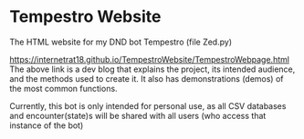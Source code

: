 # Tempestro Website
The HTML website for my DND bot Tempestro (file Zed.py)

https://internetrat18.github.io/TempestroWebsite/TempestroWebpage.html
The above link is a dev blog that explains the project, its intended audience, and the methods used to create it. 
It also has demonstrations (demos) of the most common functions. 

Currently, this bot is only intended for personal use, as all CSV databases and encounter(state)s will be shared with all users (who access that instance of the bot)
